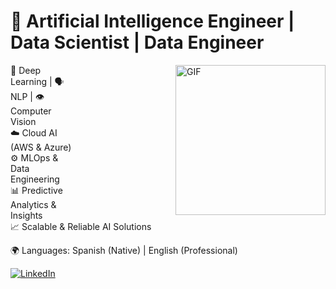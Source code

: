 # 🚀 Artificial Intelligence Engineer | Data Scientist | Data Engineer  

<p dir="auto">
<animated-image data-catalyst="" style="float: right; width: 400px;"><img align="right" height="240" alt="GIF" src="https://media3.giphy.com/media/v1.Y2lkPTc5MGI3NjExODRyY3QzYmxlaTA4dGYzd2M4NndhNWtzODUwbTdsdTB0ZzRkYzl0NyZlcD12MV9pbnRlcm5hbF9naWZfYnlfaWQmY3Q9cw/6KirhLJyR7oMcwgJQk/giphy.gif" style="max-width: 100%; display: inline-block; " alt="0" title="0">
</p>

🤖 Deep Learning | 🗣️ NLP | 👁️ Computer Vision  
☁️ Cloud AI (AWS & Azure)  
⚙️ MLOps & Data Engineering  
📊 Predictive Analytics & Insights  
📈 Scalable & Reliable AI Solutions  

🌍 Languages: Spanish (Native) | English (Professional)  

[![LinkedIn](https://img.shields.io/badge/linkedin-%230077B5.svg?style=for-the-badge&logo=linkedin&logoColor=white)](www.linkedin.com/in/alvarotravieso)
